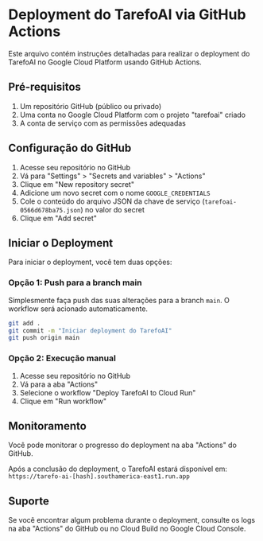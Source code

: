 # Deployment do TarefoAI via GitHub Actions

Este arquivo contém instruções detalhadas para realizar o deployment do TarefoAI no Google Cloud Platform usando GitHub Actions.

## Pré-requisitos

1. Um repositório GitHub (público ou privado)
2. Uma conta no Google Cloud Platform com o projeto "tarefoai" criado
3. A conta de serviço com as permissões adequadas

## Configuração do GitHub

1. Acesse seu repositório no GitHub
2. Vá para "Settings" > "Secrets and variables" > "Actions"
3. Clique em "New repository secret"
4. Adicione um novo secret com o nome `GOOGLE_CREDENTIALS`
5. Cole o conteúdo do arquivo JSON da chave de serviço (`tarefoai-0566d678ba75.json`) no valor do secret
6. Clique em "Add secret"

## Iniciar o Deployment

Para iniciar o deployment, você tem duas opções:

### Opção 1: Push para a branch main
Simplesmente faça push das suas alterações para a branch `main`. O workflow será acionado automaticamente.

```bash
git add .
git commit -m "Iniciar deployment do TarefoAI"
git push origin main
```

### Opção 2: Execução manual
1. Acesse seu repositório no GitHub
2. Vá para a aba "Actions"
3. Selecione o workflow "Deploy TarefoAI to Cloud Run"
4. Clique em "Run workflow"

## Monitoramento

Você pode monitorar o progresso do deployment na aba "Actions" do GitHub.

Após a conclusão do deployment, o TarefoAI estará disponível em:
`https://tarefo-ai-[hash].southamerica-east1.run.app`

## Suporte

Se você encontrar algum problema durante o deployment, consulte os logs na aba "Actions" do GitHub ou no Cloud Build no Google Cloud Console.
